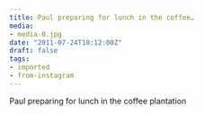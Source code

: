 ```yaml
---
title: Paul preparing for lunch in the coffee…
media:
- media-0.jpg
date: "2011-07-24T10:12:00Z"
draft: false
tags:
- imported
- from-instagram
---
```

Paul preparing for lunch in the coffee plantation
